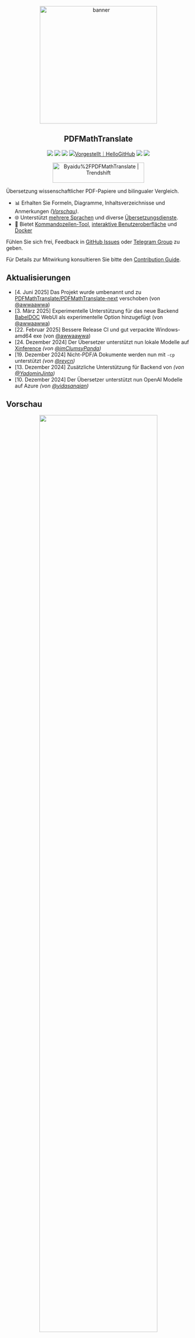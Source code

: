 <div align="center">

<img src="./docs/images/banner.png" width="320px"  alt="banner"/>

<h2 id="titel">PDFMathTranslate</h2>

<p>
  <!-- PyPI -->
  <a href="https://pypi.org/project/pdf2zh-next/">
    <img src="https://img.shields.io/pypi/v/pdf2zh-next"></a>
  <a href="https://pepy.tech/projects/pdf2zh-next">
    <img src="https://static.pepy.tech/badge/pdf2zh-next"></a>
  <a href="https://hub.docker.com/repository/docker/awwaawwa/pdfmathtranslate-next/tags">
    <img src="https://img.shields.io/docker/pulls/awwaawwa/pdfmathtranslate-next"></a>
  <a href="https://hellogithub.com/repository/8ec2cfd3ef744762bf531232fa32bc47" target="_blank"><img src="https://api.hellogithub.com/v1/widgets/recommend.svg?rid=8ec2cfd3ef744762bf531232fa32bc47&claim_uid=JQ0yfeBNjaTuqDU&theme=small" alt="Vorgestellt｜HelloGitHub" /></a>
  <!-- <a href="https://gitcode.com/PDFMathTranslate/PDFMathTranslate-next/overview">
    <img src="https://gitcode.com/PDFMathTranslate/PDFMathTranslate-next/star/badge.svg"></a> -->
  <!-- <a href="https://huggingface.co/spaces/reycn/PDFMathTranslate-Docker">
    <img src="https://img.shields.io/badge/%F0%9F%A4%97-Online%20Demo-FF9E0D"></a> -->
  <!-- <a href="https://www.modelscope.cn/studios/AI-ModelScope/PDFMathTranslate"> -->
    <!-- <img src="https://img.shields.io/badge/ModelScope-Demo-blue"></a> -->
  <!-- <a href="https://github.com/PDFMathTranslate/PDFMathTranslate-next/pulls">
    <img src="https://img.shields.io/badge/contributions-welcome-green"></a> -->
  <a href="https://t.me/+Z9_SgnxmsmA5NzBl">
    <img src="https://img.shields.io/badge/Telegram-2CA5E0?style=flat-squeare&logo=telegram&logoColor=white"></a>
  <!-- License -->
  <a href="./LICENSE">
    <img src="https://img.shields.io/github/license/PDFMathTranslate/PDFMathTranslate-next"></a>
</p>

<a href="https://trendshift.io/repositories/12424" target="_blank"><img src="https://trendshift.io/api/badge/repositories/12424" alt="Byaidu%2FPDFMathTranslate | Trendshift" style="width: 250px; height: 55px;" width="250" height="55"/></a>

</div>

Übersetzung wissenschaftlicher PDF-Papiere und bilingualer Vergleich.

- 📊 Erhalten Sie Formeln, Diagramme, Inhaltsverzeichnisse und Anmerkungen _([Vorschau](#preview))_.
- 🌐 Unterstützt [mehrere Sprachen](https://pdf2zh-next.com/supported_languages.html) und diverse [Übersetzungsdienste](https://pdf2zh-next.com/advanced/Documentation-of-Translation-Services.html).
- 🤖 Bietet [Kommandozeilen-Tool](https://pdf2zh-next.com/getting-started/USAGE_commandline.html), [interaktive Benutzeroberfläche](https://pdf2zh-next.com/getting-started/USAGE_webui.html) und [Docker](https://pdf2zh-next.com/getting-started/INSTALLATION_docker.html)

Fühlen Sie sich frei, Feedback in [GitHub Issues](https://github.com/PDFMathTranslate/PDFMathTranslate-next/issues) oder [Telegram Group](https://t.me/+Z9_SgnxmsmA5NzBl) zu geben.

Für Details zur Mitwirkung konsultieren Sie bitte den [Contribution Guide](https://pdf2zh-next.com/community/Contribution-Guide.html).

<h2 id="updates">Aktualisierungen</h2>

- [4. Juni 2025] Das Projekt wurde umbenannt und zu [PDFMathTranslate/PDFMathTranslate-next](https://github.com/PDFMathTranslate/PDFMathTranslate-next) verschoben (von [@awwaawwa](https://github.com/awwaawwa))
- [3. März 2025] Experimentelle Unterstützung für das neue Backend [BabelDOC](https://github.com/funstory-ai/BabelDOC) WebUI als experimentelle Option hinzugefügt (von [@awwaawwa](https://github.com/awwaawwa))
- [22. Februar 2025] Bessere Release CI und gut verpackte Windows-amd64 exe (von [@awwaawwa](https://github.com/awwaawwa))
- [24. Dezember 2024] Der Übersetzer unterstützt nun lokale Modelle auf [Xinference](https://github.com/xorbitsai/inference) _(von [@imClumsyPanda](https://github.com/imClumsyPanda))_
- [19. Dezember 2024] Nicht-PDF/A Dokumente werden nun mit `-cp` unterstützt _(von [@reycn](https://github.com/reycn))_
- [13. Dezember 2024] Zusätzliche Unterstützung für Backend von _(von [@YadominJinta](https://github.com/YadominJinta))_
- [10. Dezember 2024] Der Übersetzer unterstützt nun OpenAI Modelle auf Azure _(von [@yidasanqian](https://github.com/yidasanqian))_

<h2 id="vorschau">Vorschau</h2>

<div align="center">
<!-- <img src="./docs/images/preview.gif" width="80%"  alt="preview"/> -->
<img src="https://s.immersivetranslate.com/assets/r2-uploads/images/babeldoc-preview.png" width="80%"/>
</div>

<h2 id="demo">Online-Service 🌟</h2>

> [!NOTE]
>
> pdf2zh 2.0 bietet derzeit keine Online-Demo an

Sie können unsere Anwendung mit einer der folgenden Demos ausprobieren:

- [v1.x Öffentlicher kostenloser Dienst](https://pdf2zh.com/) online ohne Installation _(empfohlen)_.
- [Immersive Translate - BabelDOC](https://app.immersivetranslate.com/babel-doc/) 1000 kostenlose Seiten pro Monat. _(empfohlen)_
<!-- - [Demo hosted on HuggingFace](https://huggingface.co/spaces/reycn/PDFMathTranslate-Docker)
- [Demo hosted on ModelScope](https://www.modelscope.cn/studios/AI-ModelScope/PDFMathTranslate) without installation. -->

Beachten Sie, dass die Rechenressourcen der Demo begrenzt sind, daher vermeiden Sie bitte deren Missbrauch.

<h2 id="install">Installation und Verwendung</h2>

### Installation

1. [**Windows EXE**](https://pdf2zh-next.com/getting-started/INSTALLATION_winexe.html) <small>Empfohlen für Windows</small>
2. [**Docker**](https://pdf2zh-next.com/getting-started/INSTALLATION_docker.html) <small>Empfohlen für Linux</small>
3. [**uv** (ein Python-Paketmanager)](https://pdf2zh-next.com/getting-started/INSTALLATION_uv.html) <small>Empfohlen für macOS</small>

---

### Verwendung

1. [Verwendung der **WebUI**](https://pdf2zh-next.com/getting-started/USAGE_webui.html)
2. [Verwendung des **Zotero Plugins**](https://github.com/guaguastandup/zotero-pdf2zh) (Drittanbieterprogramm)
3. [Verwendung der **Kommandozeile**](https://pdf2zh-next.com/getting-started/USAGE_commandline.html)

Für verschiedene Anwendungsfälle bieten wir unterschiedliche Methoden zur Nutzung unseres Programms. Weitere Informationen finden Sie auf [dieser Seite](./getting-started/getting-started.md).

<h2 id="usage">Erweiterte Optionen</h2>

Für detaillierte Erklärungen lesen Sie bitte unser Dokument über [Erweiterte Verwendung](https://pdf2zh-next.com/advanced/advanced.html) für eine vollständige Liste der einzelnen Optionen.

<h2 id="downstream">Sekundäre Entwicklung (APIs)</h2>

> [!NOTE]
>
> Derzeit wird keine relevante Dokumentation bereitgestellt. Sie wird später ergänzt. Bitte haben Sie etwas Geduld.


<!-- For downstream applications, please refer to our document about [API Details](./docs/APIS.md) for futher information about:

- [Python API](./docs/APIS.md#api-python), how to use the program in other Python programs
- [HTTP API](./docs/APIS.md#api-http), how to communicate with a server with the program installed -->

<h2 id="sprachcode">Sprachcode</h2>

Wenn Sie nicht wissen, welchen Code Sie für die Übersetzung in die gewünschte Sprache verwenden sollen, lesen Sie [diese Dokumentation](https://pdf2zh-next.com/advanced/Language-Codes.html)

<!-- 
<h2 id="todo">TODOs</h2>

- [ ] Parse layout with DocLayNet based models, [PaddleX](https://github.com/PaddlePaddle/PaddleX/blob/17cc27ac3842e7880ca4aad92358d3ef8555429a/paddlex/repo_apis/PaddleDetection_api/object_det/official_categories.py#L81), [PaperMage](https://github.com/allenai/papermage/blob/9cd4bb48cbedab45d0f7a455711438f1632abebe/README.md?plain=1#L102), [SAM2](https://github.com/facebookresearch/sam2)

- [ ] Fix page rotation, table of contents, format of lists

- [ ] Fix pixel formula in old papers

- [ ] Async retry except KeyboardInterrupt

- [ ] Knuth–Plass algorithm for western languages

- [ ] Support non-PDF/A files

- [ ] Plugins of [Zotero](https://github.com/zotero/zotero) and [Obsidian](https://github.com/obsidianmd/obsidian-releases) -->

<h2 id="danksagung">Danksagung</h2>

- [Immersive Translation](https://immersivetranslate.com) sponsert monatliche Pro-Mitgliedschafts-Einlösecodes für aktive Mitwirkende an diesem Projekt. Weitere Details finden Sie unter: [CONTRIBUTOR_REWARD.md](https://github.com/funstory-ai/BabelDOC/blob/main/docs/CONTRIBUTOR_REWARD.md)

- [SiliconFlow](https://siliconflow.cn) stellt für dieses Projekt einen kostenlosen Übersetzungsservice bereit, der von großen Sprachmodellen (LLMs) unterstützt wird.

- Version 1.x: [Byaidu/PDFMathTranslate](https://github.com/Byaidu/PDFMathTranslate)


- Backend: [BabelDOC](https://github.com/funstory-ai/BabelDOC)

- PDF-Bibliothek: [PyMuPDF](https://github.com/pymupdf/PyMuPDF)

- PDF-Parsing: [Pdfminer.six](https://github.com/pdfminer/pdfminer.six)

- PDF-Vorschau: [Gradio PDF](https://github.com/freddyaboulton/gradio-pdf)

- Layout-Parsing: [DocLayout-YOLO](https://github.com/opendatalab/DocLayout-YOLO)

- PDF-Standards: [PDF Explained](https://zxyle.github.io/PDF-Explained/), [PDF Cheat Sheets](https://pdfa.org/resource/pdf-cheat-sheets/)

- Mehrsprachige Schriftarten: siehe [BabelDOC-Assets](https://github.com/funstory-ai/BabelDOC-Assets)

- [Asynchronize](https://github.com/multimeric/Asynchronize/tree/master?tab=readme-ov-file)

- [Rich logging with multiprocessing](https://github.com/SebastianGrans/Rich-multiprocess-logging/tree/main)

- Dokumentation i18n mit Weblate: [Weblate](https://weblate.org/)

<h2 id="conduct">Bevor Sie Ihren Code einreichen</h2>

Wir begrüßen die aktive Teilnahme von Mitwirkenden, um pdf2zh besser zu machen. Bevor Sie Ihren Code einreichen, lesen Sie bitte unseren [Code of Conduct](https://pdf2zh-next.com/community/CODE_OF_CONDUCT.html) und [Contribution Guide](https://pdf2zh-next.com/community/Contribution-Guide.html).

<h2 id="contrib">Mitwirkende</h2>

<a href="https://github.com/PDFMathTranslate/PDFMathTranslate-next/graphs/contributors">
  <img src="https://opencollective.com/PDFMathTranslate/contributors.svg?width=890&button=false" />
</a>

![Alt](https://repobeats.axiom.co/api/embed/45529651750579e099960950f757449a410477ad.svg "Repobeats analytics image")

<h2 id="star_hist">Star-Historie</h2>

<a href="https://star-history.com/#PDFMathTranslate/PDFMathTranslate-next&Date">
 <picture>
   <source media="(prefers-color-scheme: dark)" srcset="https://api.star-history.com/svg?repos=PDFMathTranslate/PDFMathTranslate-next&type=Date&theme=dark" />
   <source media="(prefers-color-scheme: light)" srcset="https://api.star-history.com/svg?repos=PDFMathTranslate/PDFMathTranslate-next&type=Date" />
   <img alt="Star History Chart" src="https://api.star-history.com/svg?repos=PDFMathTranslate/PDFMathTranslate-next&type=Date"/>
 </picture>
</a>

<div align="right"> 
<h6><small>Ein Teil des Inhalts dieser Seite wurde von GPT übersetzt und kann Fehler enthalten.</small></h6>
